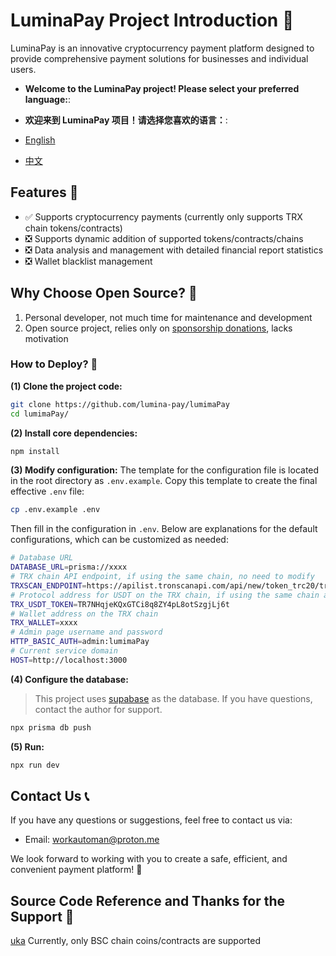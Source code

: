 # LuminaPay Project Introduction 📄
LuminaPay is an innovative cryptocurrency payment platform designed to provide comprehensive payment solutions for businesses and individual users.

- **Welcome to the LuminaPay project! Please select your preferred language:**:
- **欢迎来到 LuminaPay 项目！请选择您喜欢的语言：**:

- [English](README.md)
- [中文](README-zh.md)

## Features 🌟
- ✅ Supports cryptocurrency payments (currently only supports TRX chain tokens/contracts)
- ❎ Supports dynamic addition of supported tokens/contracts/chains
- ❎ Data analysis and management with detailed financial report statistics
- ❎ Wallet blacklist management

## Why Choose Open Source? 🤔

1. Personal developer, not much time for maintenance and development
2. Open source project, relies only on [sponsorship donations](), lacks motivation

### How to Deploy? 🚀

**(1) Clone the project code:**
```bash
git clone https://github.com/lumina-pay/lumimaPay
cd lumimaPay/
```

**(2) Install core dependencies:**
```bash
npm install
```

**(3) Modify configuration:**
The template for the configuration file is located in the root directory as `.env.example`. Copy this template to create the final effective `.env` file:
```bash
cp .env.example .env
```

Then fill in the configuration in `.env`. Below are explanations for the default configurations, which can be customized as needed:

```bash
# Database URL
DATABASE_URL=prisma://xxxx
# TRX chain API endpoint, if using the same chain, no need to modify
TRXSCAN_ENDPOINT=https://apilist.tronscanapi.com/api/new/token_trc20/transfers
# Protocol address for USDT on the TRX chain, if using the same chain and token, no need to modify
TRX_USDT_TOKEN=TR7NHqjeKQxGTCi8q8ZY4pL8otSzgjLj6t
# Wallet address on the TRX chain
TRX_WALLET=xxxx
# Admin page username and password
HTTP_BASIC_AUTH=admin:lumimaPay
# Current service domain
HOST=http://localhost:3000
```

**(4) Configure the database:**
> This project uses [supabase](https://supabase.com/) as the database. If you have questions, contact the author for support.

```bash
npx prisma db push
```

**(5) Run:**

```bash
npx run dev
```

## Contact Us 📞

If you have any questions or suggestions, feel free to contact us via:
- Email: [workautoman@proton.me](mailto:workautoman@proton.me)

We look forward to working with you to create a safe, efficient, and convenient payment platform! 🚀

## Source Code Reference and Thanks for the Support 🙏
[uka](https://github.com/tans/uka) Currently, only BSC chain coins/contracts are supported